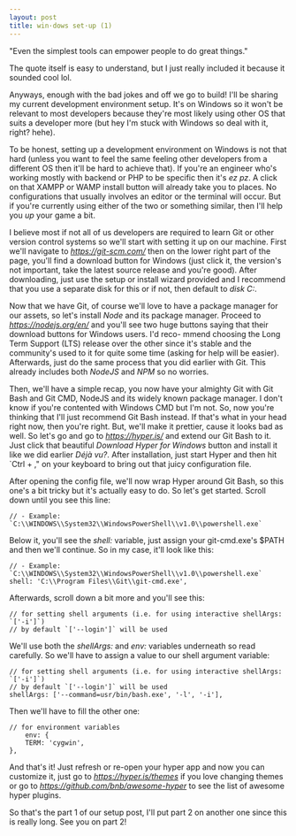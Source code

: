 ```yaml
---
layout: post
title: win·dows set·up (1)
---
```


"Even the simplest tools can empower people to do great things."

The quote itself is easy to understand, but I just really included it because it sounded cool lol.

Anyways, enough with the bad jokes and off we go to build! I'll be sharing my current development environment setup.
It's on Windows so it won't be relevant to most developers because they're most likely using other OS that suits
a developer more (but hey I'm stuck with Windows so deal with it, right? hehe).

To be honest, setting up a development environment on Windows is not that hard (unless you want to feel the same feeling other developers from a different OS then it'll be hard to achieve that). If you're an engineer who's working mostly with backend
or PHP to be specific then it's _ez pz_. A click on that XAMPP or WAMP install button will already take you to places. 
No configurations that usually involves an editor or the terminal will occur. But if you're currently using either 
of the two or something similar, then I'll help you _up_ your game a bit.

I believe most if not all of us developers are required to learn Git or other version control systems so we'll start with setting 
it up on our machine. First we'll navigate to _https://git-scm.com/_ then on the lower right part of the page, you'll find a
download button for Windows (just click it, the version's not important, take the latest source release and you're good).
After downloading, just use the setup or install wizard provided and I recommend that you use a separate disk for this
or if not, then default to _disk C:_.

Now that we have Git, of course we'll love to have a package manager for our assets, so let's install _Node_ and its package manager.
Proceed to _https://nodejs.org/en/_ and you'll see two huge buttons saying that their download buttons for Windows users. I'd reco-
mmend choosing the Long Term Support (LTS) release over the other since it's stable and the community's used to it for quite some
time (asking for help will be easier). Afterwards, just do the same process that you did earlier with Git. This already includes
both _NodeJS_ and _NPM_ so no worries.

Then, we'll have a simple recap, you now have your almighty Git with Git Bash and Git CMD, NodeJS and its widely known package manager.
I don't know if you're contented with Windows CMD but I'm not. So, now you're thinking that I'll just recommend Git Bash instead. If
that's what in your head right now, then you're right. But, we'll make it prettier, cause it looks bad as well. So let's go and go
to _https://hyper.is/_ and extend our Git Bash to it. Just click that beautiful _Download Hyper for Windows_ button and install
it like we did earlier _Déjà vu?_. After installation, just start Hyper and then hit `Ctrl + ," on your keyboard to bring out
that juicy configuration file.

After opening the config file, we'll now wrap Hyper around Git Bash, so this one's a bit tricky but it's actually easy to do. So let's
get started. Scroll down until you see this line:

```
// - Example: `C:\\WINDOWS\\System32\\WindowsPowerShell\\v1.0\\powershell.exe`
```

Below it, you'll see the _shell:_ variable, just assign your git-cmd.exe's $PATH and then we'll continue. So in my case, it'll look like
this:

```
// - Example: `C:\\WINDOWS\\System32\\WindowsPowerShell\\v1.0\\powershell.exe`
shell: 'C:\\Program Files\\Git\\git-cmd.exe',
```

Afterwards, scroll down a bit more and you'll see this:

```
// for setting shell arguments (i.e. for using interactive shellArgs: `['-i']`)
// by default `['--login']` will be used
```

We'll use both the _shellArgs:_ and _env:_ variables underneath so read carefully. So we'll have to assign a value to our shell argument variable:

```
// for setting shell arguments (i.e. for using interactive shellArgs: `['-i']`)
// by default `['--login']` will be used
shellArgs: ['--command=usr/bin/bash.exe', '-l', '-i'],
```

Then we'll have to fill the other one:

```
// for environment variables
    env: {
	TERM: 'cygwin',    	
},
```

And that's it! Just refresh or re-open your hyper app and now you can customize it, just go to _https://hyper.is/themes_ if you love
changing themes or go to _https://github.com/bnb/awesome-hyper_ to see the list of awesome hyper plugins.

So that's the part 1 of our setup post, I'll put part 2 on another one since this is really long. See you on part 2!